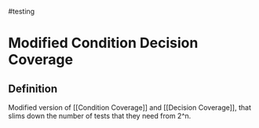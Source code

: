 #testing

# Modified Condition Decision Coverage

## Definition

Modified version of [[Condition Coverage]] and [[Decision Coverage]], that slims down the number of tests that they need from 2^n.